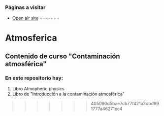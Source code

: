### Páginas a visitar 

- [Open air site](https://bookdown.org/david_carslaw/openair/sec-openair-package.html)
=======
# Atmosferica
## Contenido de curso "Contaminación atmosférica"

### En este repositorio hay:

1) Libro Atmopheric physics
2) Libro de "Introducción a la contaminación atmosférica"


>>>>>>> 405060d5bae7cb77f421a3dbd991777a46271ec4
